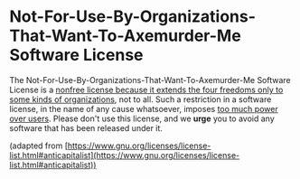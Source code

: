 # Not-For-Use-By-Organizations-That-Want-To-Axemurder-Me Software License
The Not-For-Use-By-Organizations-That-Want-To-Axemurder-Me Software License is a [nonfree license because it extends the four freedoms only to some kinds of organizations](https://www.gnu.org/philosophy/programs-must-not-limit-freedom-to-run.html), not to all. Such a restriction in a software license, in the name of any cause whatsoever, imposes [too much power over users](https://www.fsf.org/bulletin/2019/fall/building-ethical-software-based-on-the-four-freedoms). Please don't use this license, and we **urge** you to avoid any software that has been released under it.


(adapted from [https://www.gnu.org/licenses/license-list.html#anticapitalist](https://www.gnu.org/licenses/license-list.html#anticapitalist))
